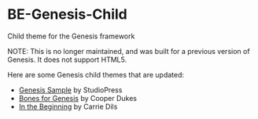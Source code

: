 # BE-Genesis-Child
Child theme for the Genesis framework

NOTE: This is no longer maintained, and was built for a previous version of Genesis. It does not support HTML5.

Here are some Genesis child themes that are updated:
* [Genesis Sample](https://github.com/copyblogger/genesis-sample) by StudioPress
* [Bones for Genesis](https://github.com/cdukes/bones-for-genesis-2-0) by Cooper Dukes
* [In the Beginning](https://github.com/cdils/in-the-beginning) by Carrie Dils
